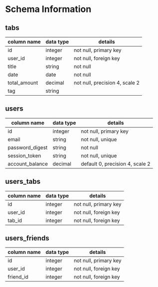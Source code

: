 # Schema Information

## tabs
column name | data type | details
------------|-----------|-----------------------
id          | integer   | not null, primary key
user_id     | integer   | not null, foreign key
title       | string    | not null
date        | date      | not null
total_amount| decimal   | not null, precision 4, scale 2
tag         | string    |

## users
column name     | data type | details
----------------|-----------|-----------------------
id              | integer   | not null, primary key
email           | string    | not null, unique
password_digest | string    | not null
session_token   | string    | not null, unique
account_balance | decimal   | default 0, precision 4, scale 2

## users_tabs
column name     | data type | details
----------------|-----------|-----------------------
id              | integer   | not null, primary key
user_id         | integer   | not null, foreign key
tab_id          | integer   | not null, foreign key

## users_friends
column name     | data type | details
----------------|-----------|-----------------------
id              | integer   | not null, primary key
user_id         | integer   | not null, foreign key
friend_id       | integer   | not null, foreign key
